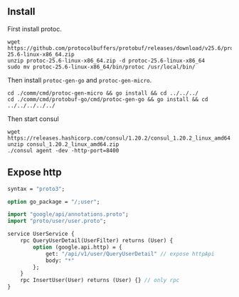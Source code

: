 ## Install

First install protoc. 

```
wget https://github.com/protocolbuffers/protobuf/releases/download/v25.6/protoc-25.6-linux-x86_64.zip
unzip protoc-25.6-linux-x86_64.zip -d protoc-25.6-linux-x86_64
sudo mv protoc-25.6-linux-x86_64/bin/protoc /usr/local/bin/
```

Then install `protoc-gen-go` and `protoc-gen-micro`.

```
cd ./comm/cmd/protoc-gen-micro && go install && cd ../../../
cd ./comm/cmd/protobuf-go/cmd/protoc-gen-go && go install && cd ../../../../../
```

Then start consul

```
wget https://releases.hashicorp.com/consul/1.20.2/consul_1.20.2_linux_amd64.zip
unzip consul_1.20.2_linux_amd64.zip
./consul agent -dev -http-port=8400
```

## Expose http

```proto
syntax = "proto3";

option go_package = "/;user";

import "google/api/annotations.proto";
import "proto/user/user.proto";

service UserService {
	rpc QueryUserDetail(UserFilter) returns (User) {
		option (google.api.http) = {
			get: "/api/v1/user/QueryUserDetail" // expose httpApi
			body: "*"
		};
	}
	rpc InsertUser(User) returns (User) {} // only rpc
}
```
